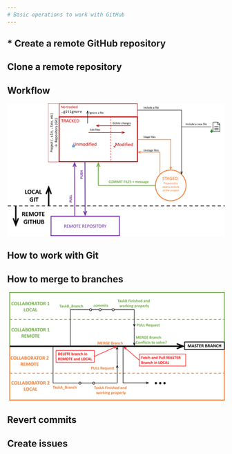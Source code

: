 ```yaml
---
# Basic operations to work with GitHub 
---
```



   ## * Create a remote GitHub repository
   ## Clone a remote repository 
   ## Workflow
   
![](/figures/GHStates.png)

   ## How to work with Git
   ## How to merge to branches
   
 ![](/figures/WorkFlowGit.png)
 
   ## Revert commits 
   ## Create issues
